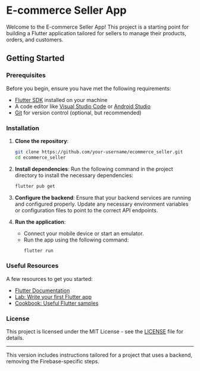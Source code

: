 

# E-commerce Seller App

Welcome to the E-commerce Seller App! This project is a starting point for building a Flutter application tailored for sellers to manage their products, orders, and customers.

## Getting Started

### Prerequisites

Before you begin, ensure you have met the following requirements:

- [Flutter SDK](https://docs.flutter.dev/get-started/install) installed on your machine
- A code editor like [Visual Studio Code](https://code.visualstudio.com/) or [Android Studio](https://developer.android.com/studio)
- [Git](https://git-scm.com/) for version control (optional, but recommended)

### Installation

1. **Clone the repository**:
   ```bash
   git clone https://github.com/your-username/ecommerce_seller.git
   cd ecommerce_seller
   ```

2. **Install dependencies**:
   Run the following command in the project directory to install the necessary dependencies:
   ```bash
   flutter pub get
   ```

3. **Configure the backend**:
   Ensure that your backend services are running and configured properly. Update any necessary environment variables or configuration files to point to the correct API endpoints.

4. **Run the application**:
   - Connect your mobile device or start an emulator.
   - Run the app using the following command:
     ```bash
     flutter run
     ```

### Useful Resources

A few resources to get you started:

- [Flutter Documentation](https://docs.flutter.dev/)
- [Lab: Write your first Flutter app](https://docs.flutter.dev/get-started/codelab)
- [Cookbook: Useful Flutter samples](https://docs.flutter.dev/cookbook)

### License

This project is licensed under the MIT License - see the [LICENSE](LICENSE) file for details.

---

This version includes instructions tailored for a project that uses a backend, removing the Firebase-specific steps.
